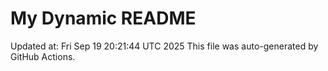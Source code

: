 # My Dynamic README
Updated at: Fri Sep 19 20:21:44 UTC 2025
This file was auto-generated by GitHub Actions.
